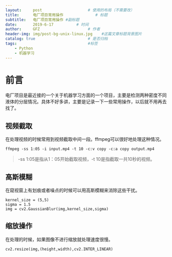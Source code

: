 ```yaml
---
layout:     post                    # 使用的布局（不需要改）
title:      电厂项目常用操作              # 标题 
subtitle:   电厂项目常用操作 #副标题
date:       2019-6-17          # 时间
author:     GFZ                     # 作者
header-img: img/post-bg-unix-linux.jpg    #这篇文章标题背景图片
catalog: true                       # 是否归档
tags:                               #标签
    - Python
    - 机器学习
---
```

# 前言
电厂项目是最近接的一个关于机器学习方面的一个项目，主要是检测两种密度不同液体的分层情况。具体不好多讲，主要是记录一下一些常用操作，以后就不用再去找了。
## 视频截取
在处理视频的时候常用到视频截取中间一段。ffmpeg可以很好地处理这种情况。  
```
ffmpeg -ss 1:05 -i input.mp4 -t 10 -c:v copy -c:a copy output.mp4
```  
> -ss 1:05是指从1：05开始截取视频，-t 10是指截取一共10秒的视频。  
  
  ## 高斯模糊
  在窥视窗上有划痕或者噪点的时候可以用高斯模糊来消除这些干扰。
  ```
  kernel_size = (5,5)
  sigma = 1.5
  img = cv2.GaussianBlur(img,kernel_size,sigma)
  ```
  ## 缩放操作
  在处理的时候，如果图像不进行缩放就处理速度很慢。
  ```
  cv2.resize(img,(height,width),cv2.INTER_LINEAR)
  ```